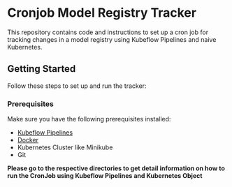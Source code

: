 # Cronjob Model Registry Tracker

This repository contains code and instructions to set up a cron job for tracking changes in a model registry using Kubeflow Pipelines and naive Kubernetes.

## Getting Started

Follow these steps to set up and run the tracker:

### Prerequisites

Make sure you have the following prerequisites installed:

- [Kubeflow Pipelines](https://www.kubeflow.org/docs/pipelines/installation/install-kfp/)
- [Docker](https://docs.docker.com/get-docker/)
- Kubernetes Cluster like Minikube
- Git

**Please go to the respective directories to get detail information on how to run the CronJob using Kubeflow Pipelines and Kubernetes Object**